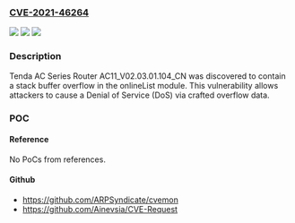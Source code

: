 ### [CVE-2021-46264](https://cve.mitre.org/cgi-bin/cvename.cgi?name=CVE-2021-46264)
![](https://img.shields.io/static/v1?label=Product&message=n%2Fa&color=blue)
![](https://img.shields.io/static/v1?label=Version&message=n%2Fa&color=blue)
![](https://img.shields.io/static/v1?label=Vulnerability&message=n%2Fa&color=brighgreen)

### Description

Tenda AC Series Router AC11_V02.03.01.104_CN was discovered to contain a stack buffer overflow in the onlineList module. This vulnerability allows attackers to cause a Denial of Service (DoS) via crafted overflow data.

### POC

#### Reference
No PoCs from references.

#### Github
- https://github.com/ARPSyndicate/cvemon
- https://github.com/Ainevsia/CVE-Request

